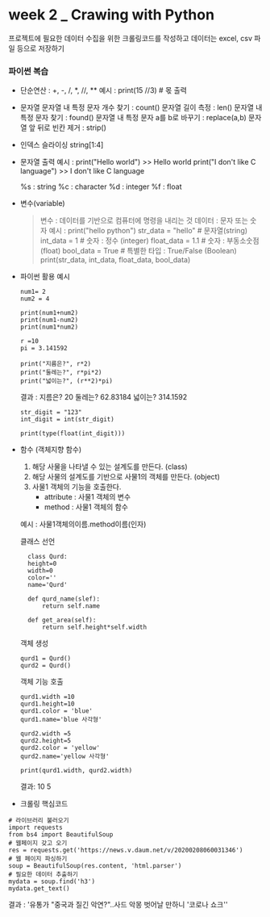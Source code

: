 # week 2 _ Crawing with Python
프로젝트에 필요한 데이터 수집을 위한 크롤링코드를 작성하고 데이터는 excel, csv 파일 등으로 저장하기

### 파이썬 복습
* 단순연산 : +, -, /, *, //, **
  예시 : print(15 //3) # 몫 출력
* 문자열
  문자열 내 특정 문자 개수 찾기 : count()
  문자열 길이 측정 : len()
  문자열 내 특정 문자 찾기 : found()
  문자열 내 특정 문자 a를 b로 바꾸기 : replace(a,b)
  문자열 앞 뒤로 빈칸 제거 : strip()
* 인덱스
  슬라이싱 string[1:4]
* 문자열 출력
  예시 : print("Hello world") >> Hello world
         print("I don't like C language") >> I don't like C language
         
  %s : string
  %c : character
  %d : integer
  %f : float
* 변수(variable)
  > 변수 : 데이터를 기반으로 컴퓨터에 명령을 내리는 것
  > 데이터 : 문자 또는 숫자
  예시 : print("hello python")
        str_data = "hello" # 문자열(string)
        int_data = 1 # 숫자 : 정수 (integer)
        float_data = 1.1 # 숫자 : 부동소숫점(float)
        bool_data = True # 특별한 타입 : True/False (Boolean)
        print(str_data, int_data, float_data, bool_data)
* 파이썬 활용 예시
  ```
  num1= 2
  num2 = 4

  print(num1+num2)
  print(num1-num2)
  print(num1*num2)
  ```
  ```
  r =10
  pi = 3.141592

  print("지름은?", r*2)
  print("둘레는?", r*pi*2)
  print("넓이는?", (r**2)*pi)
  ```
  결과 : 지름은? 20
         둘레는? 62.83184
         넓이는? 314.1592
  ```
  str_digit = "123"
  int_digit = int(str_digit)

  print(type(float(int_digit)))
  ```
* 함수 (객체지향 함수)

  1. 해당 사물을 나타낼 수 있는 설계도를 만든다. (class)
  2. 해당 사물의 설계도를 기반으로 사물1의 객체를 만든다. (object)
  3. 사물1 객체의 기능을 호출한다. 
      - attribute : 사물1 객체의 변수
      - method : 사물1 객체의 함수
    
  예시 : 사물1객체의이름.method이름(인자)
  
  클래스 선언
  ```
    class Qurd:
    height=0
    width=0
    color=''
    name='Qurd'
    
    def qurd_name(slef):
        return self.name
    
    def get_area(self):
        return self.height*self.width
    ```
    객체 생성
    ```
    qurd1 = Qurd()
    qurd2 = Qurd()
    ```
    객체 기능 호출
    ```
    qurd1.width =10
    qurd1.height=10
    qurd1.color = 'blue'
    qurd1.name='blue 사각형'

    qurd2.width =5
    qurd2.height=5
    qurd2.color = 'yellow'
    qurd2.name='yellow 사각형'

    print(qurd1.width, qurd2.width)
    ```
    결과: 10  5
* 크롤링 핵심코드
```
# 라이브러리 불러오기
import requests
from bs4 import BeautifulSoup
# 웹페이지 갖고 오기
res = requests.get('https://news.v.daum.net/v/20200208060031346')
# 웹 페이지 파싱하기
soup = BeautifulSoup(res.content, 'html.parser')
# 필요한 데이터 추출하기
mydata = soup.find('h3')
mydata.get_text()
```
결과 : '유통가 "중국과 질긴 악연?"..사드 악몽 벗어날 만하니 \'코로나 쇼크\''
